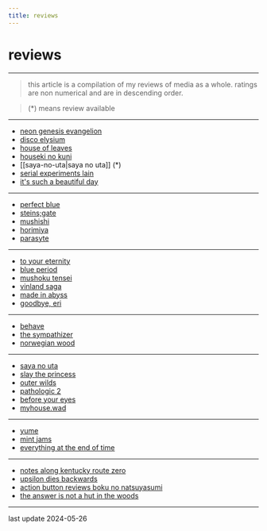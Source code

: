 ```yaml
---
title: reviews
---
```


# reviews

---

> this article is a compilation of my reviews of media as a whole. ratings are non numerical and are in descending order. 

> (*) means review available

---

- [neon genesis evangelion](https://en.wikipedia.org/wiki/neon_genesis_evangelion)
- [disco elysium](https://en.wikipedia.org/wiki/disco_elysium)
- [house of leaves](https://en.wikipedia.org/wiki/house_of_leaves)
- [houseki no kuni](https://en.wikipedia.org/wiki/land_of_the_lustrous)
- [[saya-no-uta|saya no uta]] (*)
- [serial experiments lain](https://en.wikipedia.org/wiki/serial_experiments_lain)
- [it's such a beautiful day](https://en.wikipedia.org/wiki/it%27s_such_a_beautiful_day_(film))

---

- [perfect blue](https://en.wikipedia.org/wiki/perfect_blue)
- [steins;gate](https://en.wikipedia.org/wiki/steins;gate_(tv_series))
- [mushishi](https://en.wikipedia.org/wiki/mushishi)
- [horimiya](https://en.wikipedia.org/wiki/hori-san_to_miyamura-kun)
- [parasyte](https://en.wikipedia.org/wiki/parasyte)

---

- [to your eternity](https://en.wikipedia.org/wiki/to_your_eternity)
- [blue period](https://en.wikipedia.org/wiki/blue_period_(manga))
- [mushoku tensei](https://en.wikipedia.org/wiki/mushoku_tensei)
- [vinland saga](https://en.wikipedia.org/wiki/vinland_saga_(manga))
- [made in abyss](https://en.wikipedia.org/wiki/made_in_abyss)
- [goodbye, eri](https://en.wikipedia.org/wiki/goodbye,_eri)

---

- [behave](https://en.wikipedia.org/wiki/behave_(book))
- [the sympathizer](https://en.wikipedia.org/wiki/the_sympathizer)
- [norwegian wood](https://en.wikipedia.org/wiki/norwegian_wood_(novel))

---

- [saya no uta](https://en.wikipedia.org/wiki/saya_no_uta:_the_song_of_saya)
- [slay the princess](https://en.wikipedia.org/wiki/slay_the_princess)
- [outer wilds](https://en.wikipedia.org/wiki/outer_wilds)
- [pathologic 2](https://en.wikipedia.org/wiki/pathologic_2)
- [before your eyes](https://en.wikipedia.org/wiki/before_your_eyes)
- [myhouse.wad](https://en.wikipedia.org/wiki/myhouse.wad)

---

- [yume](https://botanicalhouse.bandcamp.com/album/dream-2014)
- [mint jams](https://en.wikipedia.org/wiki/mint_jams)
- [everything at the end of time](https://en.wikipedia.org/wiki/everywhere_at_the_end_of_time)

---

- [notes along kentucky route zero](https://www.youtube.com/watch?v=pw3qzff6jfi)
- [upsilon dies backwards](https://www.youtube.com/watch?v=b01hwsilrqs)
- [action button reviews boku no natsuyasumi](https://www.youtube.com/watch?v=779cor-xptw)
- [the answer is not a hut in the woods](https://www.youtube.com/watch?v=pk2smiohyig)


---

last update 2024-05-26
